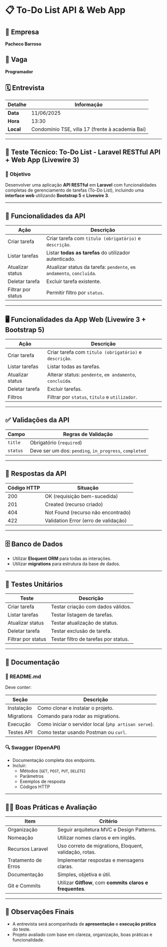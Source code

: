 # 📋 To-Do List API & Web App

## 🏢 Empresa
**Pacheco Barroso**

## 💼 Vaga
**Programador**

## 🗓️ Entrevista

| Detalhe       | Informação                           |
|---------------|--------------------------------------|
| **Data**      | 11/06/2025                           |
| **Hora**      | 13:30                                |
| **Local**     | Condomínio TSE, villa 17 (frente à academia Bai) |

---

## 🧪 Teste Técnico: To-Do List - Laravel RESTful API + Web App (Livewire 3)

### 📌 Objetivo
Desenvolver uma aplicação **API RESTful** em **Laravel** com funcionalidades completas de gerenciamento de tarefas (To-Do List), incluindo uma **interface web** utilizando **Bootstrap 5** e **Livewire 3**.

---

## 🔧 Funcionalidades da API

| Ação               | Descrição                                                                 |
|--------------------|---------------------------------------------------------------------------|
| Criar tarefa       | Criar tarefa com `título (obrigatório)` e `descrição`.                    |
| Listar tarefas     | Listar **todas as tarefas** do utilizador autenticado.                    |
| Atualizar status   | Atualizar status da tarefa: `pendente`, `em andamento`, `concluída`.     |
| Deletar tarefa     | Excluir tarefa existente.                                                 |
| Filtrar por status | Permitir filtro por `status`.                                             |

---

## 🖥️ Funcionalidades da App Web (Livewire 3 + Bootstrap 5)

| Ação               | Descrição                                                                 |
|--------------------|---------------------------------------------------------------------------|
| Criar tarefa       | Criar tarefa com `título (obrigatório)` e `descrição`.                    |
| Listar tarefas     | Listar todas as tarefas.                                                  |
| Atualizar status   | Alterar status: `pendente`, `em andamento`, `concluída`.                  |
| Deletar tarefa     | Excluir tarefas.                                                          |
| Filtros            | Filtrar por `status`, `título` e `utilizador`.                            |

---

## ✅ Validações da API

| Campo     | Regras de Validação                     |
|-----------|------------------------------------------|
| `title`   | Obrigatório (`required`)                 |
| `status`  | Deve ser um dos: `pending`, `in_progress`, `completed` |

---

## 🔁 Respostas da API

| Código HTTP | Situação                            |
|-------------|--------------------------------------|
| 200         | OK (requisição bem-sucedida)         |
| 201         | Created (recurso criado)             |
| 404         | Not Found (recurso não encontrado)   |
| 422         | Validation Error (erro de validação) |

---

## 🗄️ Banco de Dados

- Utilizar **Eloquent ORM** para todas as interações.
- Utilizar **migrations** para estrutura da base de dados.

---

## 🧪 Testes Unitários

| Teste                         | Descrição                           |
|-------------------------------|--------------------------------------|
| Criar tarefa                  | Testar criação com dados válidos.    |
| Listar tarefas                | Testar listagem de tarefas.          |
| Atualizar status              | Testar atualização de status.        |
| Deletar tarefa                | Testar exclusão de tarefa.           |
| Filtrar por status            | Testar filtro de tarefas por status. |

---

## 📄 Documentação

### 📘 README.md
Deve conter:

| Seção                  | Descrição                                                  |
|------------------------|------------------------------------------------------------|
| Instalação             | Como clonar e instalar o projeto.                         |
| Migrations             | Comando para rodar as migrations.                         |
| Execução               | Como iniciar o servidor local (`php artisan serve`).       |
| Testes API             | Como testar usando Postman ou `curl`.                      |

### 🔍 Swagger (OpenAPI)
- Documentação completa dos endpoints.
- Incluir:
  - Métodos (`GET`, `POST`, `PUT`, `DELETE`)
  - Parâmetros
  - Exemplos de resposta
  - Códigos HTTP

---

## 🧑‍💻 Boas Práticas e Avaliação

| Item                                | Critério                                                         |
|-------------------------------------|------------------------------------------------------------------|
| Organização                         | Seguir arquitetura MVC e Design Patterns.                        |
| Nomeação                            | Utilizar nomes claros e em inglês.                               |
| Recursos Laravel                    | Uso correto de migrations, Eloquent, validação, rotas.           |
| Tratamento de Erros                 | Implementar respostas e mensagens claras.                        |
| Documentação                        | Simples, objetiva e útil.                                        |
| Git e Commits                       | Utilizar **Gitflow**, com **commits claros e frequentes**.       |

---

## 🧭 Observações Finais

- A entrevista será acompanhada de **apresentação** e **execução prática** do teste.
- Projeto avaliado com base em clareza, organização, boas práticas e funcionalidade.
